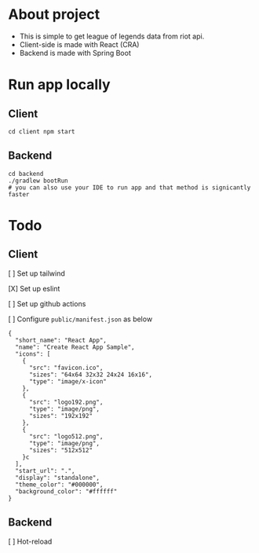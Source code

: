 # About project

- This is simple to get league of legends data from riot api.
- Client-side is made with React (CRA)
- Backend is made with Spring Boot

# Run app locally

## Client

`cd client
npm start`

## Backend

```
cd backend
./gradlew bootRun
# you can also use your IDE to run app and that method is signicantly faster
```

# Todo

## Client

[ ] Set up tailwind

[X] Set up eslint

[ ] Set up github actions

[ ] Configure `public/manifest.json` as below
```
{
  "short_name": "React App",
  "name": "Create React App Sample",
  "icons": [
    {
      "src": "favicon.ico",
      "sizes": "64x64 32x32 24x24 16x16",
      "type": "image/x-icon"
    },
    {
      "src": "logo192.png",
      "type": "image/png",
      "sizes": "192x192"
    },
    {
      "src": "logo512.png",
      "type": "image/png",
      "sizes": "512x512"
    }c
  ],
  "start_url": ".",
  "display": "standalone",
  "theme_color": "#000000",
  "background_color": "#ffffff"
}
```

## Backend

[ ] Hot-reload

